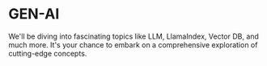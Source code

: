 # GEN-AI
We'll be diving into fascinating topics like LLM, LlamaIndex, Vector DB, and much more. It's your chance to embark on a comprehensive exploration of cutting-edge concepts.
